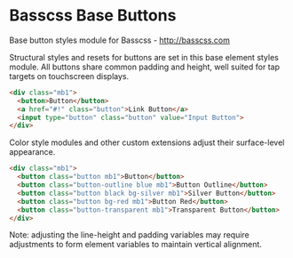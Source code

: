 # Basscss Base Buttons

Base button styles module for Basscss - http://basscss.com

Structural styles and resets for buttons are set in this base element styles module.
All buttons share common padding and height, well suited for tap targets on touchscreen displays.

```html
<div class="mb1">
  <button>Button</button>
  <a href="#!" class="button">Link Button</a>
  <input type="button" class="button" value="Input Button">
</div>
```

Color style modules and other custom extensions adjust their surface-level appearance.

```html
<div class="mb1">
  <button class="button mb1">Button</button>
  <button class="button-outline blue mb1">Button Outline</button>
  <button class="button black bg-silver mb1">Silver Button</button>
  <button class="button bg-red mb1">Button Red</button>
  <button class="button-transparent mb1">Transparent Button</button>
</div>
```

Note: adjusting the line-height and padding variables may require adjustments to form element variables to maintain vertical alignment.

